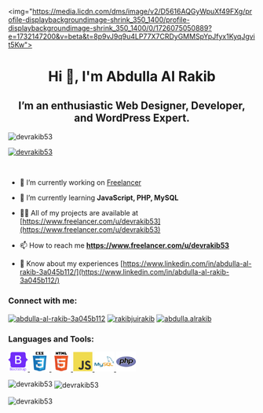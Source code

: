 <img="https://media.licdn.com/dms/image/v2/D5616AQGyWpuXf49FXg/profile-displaybackgroundimage-shrink_350_1400/profile-displaybackgroundimage-shrink_350_1400/0/1726075050889?e=1732147200&v=beta&t=8p9vJ9q9u4LP77X7CRDyGMMSpYpJfyx1KyqJgvit5Kw">
<h1 align="center">Hi 👋, I'm Abdulla Al Rakib</h1>
<h2 align="center">I’m an enthusiastic Web Designer, Developer, and WordPress Expert.</h2>

<p align="left"> <img src="https://komarev.com/ghpvc/?username=devrakib53&label=Profile%20views&color=0e75b6&style=flat" alt="devrakib53" /> </p>

<p align="left"> <a href="https://github.com/ryo-ma/github-profile-trophy"><img src="https://github-profile-trophy.vercel.app/?username=devrakib53" alt="devrakib53" /></a> </p>

<p align="left"> <a href="https://twitter.com/" target="blank"><img src="https://img.shields.io/twitter/follow/?logo=twitter&style=for-the-badge" alt="" /></a> </p>

- 🔭 I’m currently working on [Freelancer](https://www.freelancer.com/u/devrakib53)

- 🌱 I’m currently learning **JavaScript, PHP, MySQL**

- 👨‍💻 All of my projects are available at [https://www.freelancer.com/u/devrakib53](https://www.freelancer.com/u/devrakib53)

- 📫 How to reach me **https://www.freelancer.com/u/devrakib53**

- 📄 Know about my experiences [https://www.linkedin.com/in/abdulla-al-rakib-3a045b112/](https://www.linkedin.com/in/abdulla-al-rakib-3a045b112/)

<h3 align="left">Connect with me:</h3>
<p align="left">
<a href="https://linkedin.com/in/abdulla-al-rakib-3a045b112" target="blank"><img align="center" src="https://raw.githubusercontent.com/rahuldkjain/github-profile-readme-generator/master/src/images/icons/Social/linked-in-alt.svg" alt="abdulla-al-rakib-3a045b112" height="30" width="40" /></a>
<a href="https://fb.com/rakibjuirakib" target="blank"><img align="center" src="https://raw.githubusercontent.com/rahuldkjain/github-profile-readme-generator/master/src/images/icons/Social/facebook.svg" alt="rakibjuirakib" height="30" width="40" /></a>
<a href="https://instagram.com/abdulla.alrakib" target="blank"><img align="center" src="https://raw.githubusercontent.com/rahuldkjain/github-profile-readme-generator/master/src/images/icons/Social/instagram.svg" alt="abdulla.alrakib" height="30" width="40" /></a>
</p>

<h3 align="left">Languages and Tools:</h3>
<p align="left"> <a href="https://getbootstrap.com" target="_blank" rel="noreferrer"> <img src="https://raw.githubusercontent.com/devicons/devicon/master/icons/bootstrap/bootstrap-plain-wordmark.svg" alt="bootstrap" width="40" height="40"/> </a> <a href="https://www.w3schools.com/css/" target="_blank" rel="noreferrer"> <img src="https://raw.githubusercontent.com/devicons/devicon/master/icons/css3/css3-original-wordmark.svg" alt="css3" width="40" height="40"/> </a> <a href="https://www.w3.org/html/" target="_blank" rel="noreferrer"> <img src="https://raw.githubusercontent.com/devicons/devicon/master/icons/html5/html5-original-wordmark.svg" alt="html5" width="40" height="40"/> </a> <a href="https://developer.mozilla.org/en-US/docs/Web/JavaScript" target="_blank" rel="noreferrer"> <img src="https://raw.githubusercontent.com/devicons/devicon/master/icons/javascript/javascript-original.svg" alt="javascript" width="40" height="40"/> </a> <a href="https://www.mysql.com/" target="_blank" rel="noreferrer"> <img src="https://raw.githubusercontent.com/devicons/devicon/master/icons/mysql/mysql-original-wordmark.svg" alt="mysql" width="40" height="40"/> </a> <a href="https://www.php.net" target="_blank" rel="noreferrer"> <img src="https://raw.githubusercontent.com/devicons/devicon/master/icons/php/php-original.svg" alt="php" width="40" height="40"/> </a> </p>

<p><img align="left" src="https://github-readme-stats.vercel.app/api/top-langs?username=devrakib53&show_icons=true&locale=en&layout=compact" alt="devrakib53" /></p>

<p>&nbsp;<img align="center" src="https://github-readme-stats.vercel.app/api?username=devrakib53&show_icons=true&locale=en" alt="devrakib53" /></p>

<p><img align="center" src="https://github-readme-streak-stats.herokuapp.com/?user=devrakib53&" alt="devrakib53" /></p>
